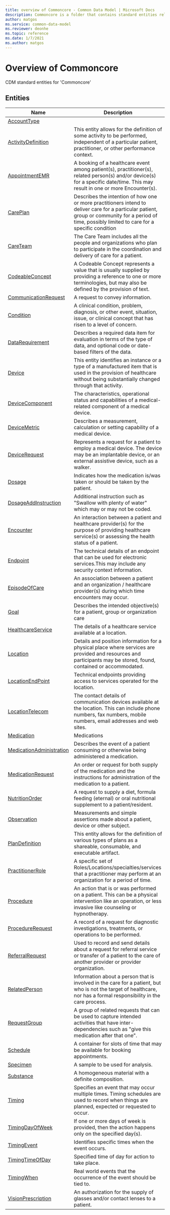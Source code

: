 ```yaml
---
title: overview of Commoncore - Common Data Model | Microsoft Docs
description: Commoncore is a folder that contains standard entities related to the Common Data Model.
author: matgos
ms.service: common-data-model
ms.reviewer: deonhe
ms.topic: reference
ms.date: 1/7/2021
ms.author: matgos
---
```


# Overview of Commoncore

CDM standard entities for 'Commoncore'  

## Entities

|Name|Description|
|---|---|
|[AccountType](AccountType.md)||
|[ActivityDefinition](ActivityDefinition.md)|This entity allows for the definition of some activity to be performed, independent of a particular patient, practitioner, or other performance context.|
|[AppointmentEMR](AppointmentEMR.md)|A booking of a healthcare event among patient(s), practitioner(s), related person(s) and/or device(s) for a specific date/time. This may result in one or more Encounter(s).|
|[CarePlan](CarePlan.md)|Describes the intention of how one or more practitioners intend to deliver care for a particular patient, group or community for a period of time, possibly limited to care for a specific condition|
|[CareTeam](CareTeam.md)|The Care Team includes all the people and organizations who plan to participate in the coordination and delivery of care for a patient.|
|[CodeableConcept](CodeableConcept.md)|A Codeable Concept represents a value that is usually supplied by providing a reference to one or more terminologies, but may also be defined by the provision of text.|
|[CommunicationRequest](CommunicationRequest.md)|A request to convey information.|
|[Condition](Condition.md)|A clinical condition, problem, diagnosis, or other event, situation, issue, or clinical concept that has risen to a level of concern.|
|[DataRequirement](DataRequirement.md)|Describes a required data item for evaluation in terms of the type of data, and optional code or date-based filters of the data.|
|[Device](Device.md)|This entity identifies an instance or a type of a manufactured item that is used in the provision of healthcare without being substantially changed through that activity.|
|[DeviceComponent](DeviceComponent.md)|The characteristics, operational status and capabilities of a medical-related component of a medical device.|
|[DeviceMetric](DeviceMetric.md)|Describes a measurement, calculation or setting capability of a medical device.|
|[DeviceRequest](DeviceRequest.md)|Represents a request for a patient to employ a medical device. The device may be an implantable device, or an external assistive device, such as a walker.|
|[Dosage](Dosage.md)|Indicates how the medication is/was taken or should be taken by the patient.|
|[DosageAddInstruction](DosageAddInstruction.md)|Additional instruction such as "Swallow with plenty of water" which may or may not be coded.|
|[Encounter](Encounter.md)|An interaction between a patient and healthcare provider(s) for the purpose of providing healthcare service(s) or assessing the health status of a patient.|
|[Endpoint](Endpoint.md)|The technical details of an endpoint that can be used for electronic services.This may include any security context information.|
|[EpisodeOfCare](EpisodeOfCare.md)|An association between a patient and an organization / healthcare provider(s) during which time encounters may occur.|
|[Goal](Goal.md)|Describes the intended objective(s) for a patient, group or organization care|
|[HealthcareService](HealthcareService.md)|The details of a healthcare service available at a location.|
|[Location](Location.md)|Details and position information for a physical place where services are provided and resources and participants may be stored, found, contained or accommodated.|
|[LocationEndPoint](LocationEndPoint.md)|Technical endpoints providing access to services operated for the location.|
|[LocationTelecom](LocationTelecom.md)|The contact details of communication devices available at the location. This can include phone numbers, fax numbers, mobile numbers, email addresses and web sites.|
|[Medication](Medication.md)|Medications|
|[MedicationAdministration](MedicationAdministration.md)|Describes the event of a patient consuming or otherwise being administered a medication.|
|[MedicationRequest](MedicationRequest.md)|An order or request for both supply of the medication and the instructions for administration of the medication to a patient.|
|[NutritionOrder](NutritionOrder.md)|A request to supply a diet, formula feeding (eternal) or oral nutritional supplement to a patient/resident.|
|[Observation](Observation.md)|Measurements and simple assertions made about a patient, device or other subject.|
|[PlanDefinition](PlanDefinition.md)|This entity allows for the definition of various types of plans as a shareable, consumable, and executable artifact.|
|[PractitionerRole](PractitionerRole.md)|A specific set of Roles/Locations/specialties/services that a practitioner may perform at an organization for a period of time.|
|[Procedure](Procedure.md)|An action that is or was performed on a patient. This can be a physical intervention like an operation, or less invasive like counseling or hypnotherapy.|
|[ProcedureRequest](ProcedureRequest.md)|A record of a request for diagnostic investigations, treatments, or operations to be performed.|
|[ReferralRequest](ReferralRequest.md)|Used to record and send details about a request for referral service or transfer of a patient to the care of another provider or provider organization.|
|[RelatedPerson](RelatedPerson.md)|Information about a person that is involved in the care for a patient, but who is not the target of healthcare, nor has a formal responsibility in the care process.|
|[RequestGroup](RequestGroup.md)|A group of related requests that can be used to capture intended activities that have inter-dependencies such as "give this medication after that one".|
|[Schedule](Schedule.md)|A container for slots of time that may be available for booking appointments.|
|[Specimen](Specimen.md)|A sample to be used for analysis.|
|[Substance](Substance.md)|A homogeneous material with a definite composition.|
|[Timing](Timing.md)|Specifies an event that may occur multiple times. Timing schedules are used to record when things are planned, expected or requested to occur.|
|[TimingDayOfWeek](TimingDayOfWeek.md)|If one or more days of week is provided, then the action happens only on the specified day(s).|
|[TimingEvent](TimingEvent.md)|Identifies specific times when the event occurs.|
|[TimingTimeOfDay](TimingTimeOfDay.md)|Specified time of day for action to take place.|
|[TimingWhen](TimingWhen.md)|Real world events that the occurrence of the event should be tied to.|
|[VisionPrescription](VisionPrescription.md)|An authorization for the supply of glasses and/or contact lenses to a patient.|
